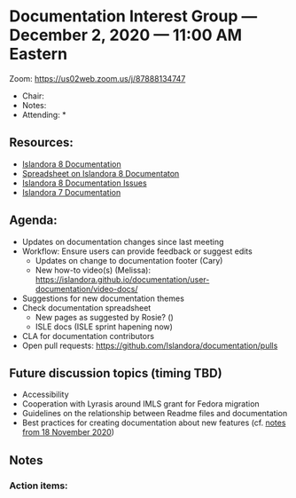 # Documentation Interest Group — December 2, 2020 — 11:00 AM Eastern

Zoom:  https://us02web.zoom.us/j/87888134747

* Chair: 
* Notes: 
* Attending: 
  * 

## Resources:
* [Islandora 8 Documentation](https://islandora.github.io/documentation/)
* [Spreadsheet on Islandora 8 Documentaton](https://docs.google.com/spreadsheets/d/1E-kRw9xE60CKK0qL1-phzeVKjEZu3qBKZ9d3LH1hDEE/edit?usp=sharing)
* [Islandora 8 Documentation Issues](https://github.com/Islandora/documentation/labels/documentation)
* [Islandora 7 Documentation](https://wiki.lyrasis.org/display/ISLANDORA/Start)


## Agenda:
* Updates on documentation changes since last meeting
* Workflow: Ensure users can provide feedback or suggest edits
  * Updates on change to documentation footer (Cary)
  * New how-to video(s) (Melissa): https://islandora.github.io/documentation/user-documentation/video-docs/
* Suggestions for new documentation themes
* Check documentation spreadsheet
  * New pages as suggested by Rosie? ()
  * ISLE docs (ISLE sprint hapening now)
* CLA for documentation contributors
* Open pull requests: https://github.com/Islandora/documentation/pulls


## Future discussion topics (timing TBD)
* Accessibility
* Cooperation with Lyrasis around IMLS grant for Fedora migration
* Guidelines on the relationship between Readme files and documentation
* Best practices for creating documentation about new features (cf. [notes from 18 November 2020](18-11-20.md))


## Notes


### Action items:

